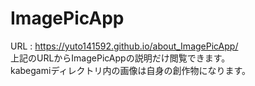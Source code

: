 # ImagePicApp
URL : https://yuto141592.github.io/about_ImagePicApp/
<br>
上記のURLからImagePicAppの説明だけ閲覧できます。
<br>
kabegamiディレクトリ内の画像は自身の創作物になります。
